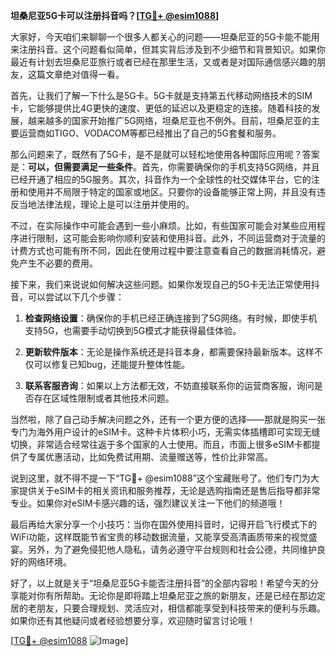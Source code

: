 **坦桑尼亚5G卡可以注册抖音吗？[[TG💪+ @esim1088](https://t.me/s/esim1088)]**

大家好，今天咱们来聊聊一个很多人都关心的问题——坦桑尼亚的5G卡能不能用来注册抖音。这个问题看似简单，但其实背后涉及到不少细节和背景知识。如果你最近有计划去坦桑尼亚旅行或者已经在那里生活，又或者是对国际通信感兴趣的朋友，这篇文章绝对值得一看。

首先，让我们了解一下什么是5G卡。5G卡就是支持第五代移动网络技术的SIM卡，它能够提供比4G更快的速度、更低的延迟以及更稳定的连接。随着科技的发展，越来越多的国家开始推广5G网络，坦桑尼亚也不例外。目前，坦桑尼亚的主要运营商如TIGO、VODACOM等都已经推出了自己的5G套餐和服务。

那么问题来了，既然有了5G卡，是不是就可以轻松地使用各种国际应用呢？答案是：**可以，但需要满足一些条件**。首先，你需要确保你的手机支持5G网络，并且已经开通了相应的5G服务。其次，抖音作为一个全球性的社交媒体平台，它的注册和使用并不局限于特定的国家或地区。只要你的设备能够正常上网，并且没有违反当地法律法规，理论上是可以注册并使用的。

不过，在实际操作中可能会遇到一些小麻烦。比如，有些国家可能会对某些应用程序进行限制，这可能会影响你顺利安装和使用抖音。此外，不同运营商对于流量的计费方式也可能有所不同，因此在使用过程中要注意查看自己的数据消耗情况，避免产生不必要的费用。

接下来，我们来说说如何解决这些问题。如果你发现自己的5G卡无法正常使用抖音，可以尝试以下几个步骤：

1. **检查网络设置**：确保你的手机已经正确连接到了5G网络。有时候，即使手机支持5G，也需要手动切换到5G模式才能获得最佳体验。
   
2. **更新软件版本**：无论是操作系统还是抖音本身，都需要保持最新版本。这样不仅可以修复已知bug，还能提升整体性能。

3. **联系客服咨询**：如果以上方法都无效，不妨直接联系你的运营商客服，询问是否存在区域性限制或者其他技术问题。

当然啦，除了自己动手解决问题之外，还有一个更方便的选择——那就是购买一张专门为海外用户设计的eSIM卡。这种卡片体积小巧，无需实体插槽即可实现无缝切换，非常适合经常往返于多个国家的人士使用。而且，市面上很多eSIM卡都提供了专属优惠活动，比如免费试用期、流量赠送等，性价比非常高。

说到这里，就不得不提一下“TG💪+ @esim1088”这个宝藏账号了。他们专门为大家提供关于eSIM卡的相关资讯和服务推荐，无论是选购指南还是售后指导都非常专业。如果你对eSIM卡感兴趣的话，强烈建议关注一下他们的频道哦！

最后再给大家分享一个小技巧：当你在国外使用抖音时，记得开启飞行模式下的WiFi功能，这样既能节省宝贵的移动数据流量，又能享受高清画质带来的视觉盛宴。另外，为了避免侵犯他人隐私，请务必遵守平台规则和社会公德，共同维护良好的网络环境。

好了，以上就是关于“坦桑尼亚5G卡能否注册抖音”的全部内容啦！希望今天的分享能对你有所帮助。无论你是即将踏上坦桑尼亚之旅的新朋友，还是已经在那边定居的老朋友，只要合理规划、灵活应对，相信都能享受到科技带来的便利与乐趣。如果你还有其他疑问或者经验想要分享，欢迎随时留言讨论哦！

[[TG💪+ @esim1088](https://t.me/s/esim1088) ![Image](https://i.postimg.cc/4NQfJmqS/Snipaste-2025-05-13-00-14-12.png)]
